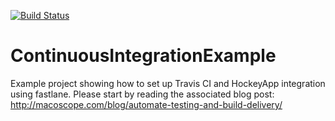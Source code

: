 [![Build Status](https://travis-ci.org/mmcc007/ContinuousIntegrationExample.svg?branch=master&style=flat-square)](https://travis-ci.org/mmcc007/ContinuousIntegrationExample)

# ContinuousIntegrationExample

Example project showing how to set up Travis CI and HockeyApp integration using fastlane. Please start by reading the associated blog post: http://macoscope.com/blog/automate-testing-and-build-delivery/
